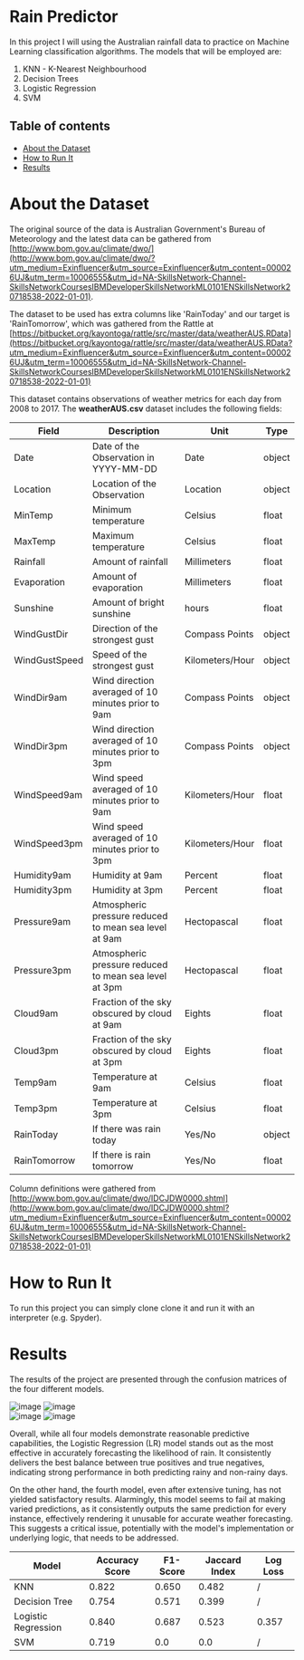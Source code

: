 # Rain Predictor 

In this project I will using the Australian rainfall data to practice on Machine Learning classification algorithms.
The models that will be employed are:

<ol>
  <li> KNN - K-Nearest Neighbourhood </li>
  <li> Decision Trees </li>
  <li> Logistic Regression</li>
  <li> SVM </li>
</ol>

## Table of contents
* [About the Dataset](#about-the-Dataset)
* [How to Run It](#how-to-run-it)
* [Results](#results)

# About the Dataset

The original source of the data is Australian Government's Bureau of Meteorology and the latest data can be gathered from [http://www.bom.gov.au/climate/dwo/](http://www.bom.gov.au/climate/dwo/?utm_medium=Exinfluencer&utm_source=Exinfluencer&utm_content=000026UJ&utm_term=10006555&utm_id=NA-SkillsNetwork-Channel-SkillsNetworkCoursesIBMDeveloperSkillsNetworkML0101ENSkillsNetwork20718538-2022-01-01).

The dataset to be used has extra columns like 'RainToday' and our target is 'RainTomorrow', which was gathered from the Rattle at [https://bitbucket.org/kayontoga/rattle/src/master/data/weatherAUS.RData](https://bitbucket.org/kayontoga/rattle/src/master/data/weatherAUS.RData?utm_medium=Exinfluencer&utm_source=Exinfluencer&utm_content=000026UJ&utm_term=10006555&utm_id=NA-SkillsNetwork-Channel-SkillsNetworkCoursesIBMDeveloperSkillsNetworkML0101ENSkillsNetwork20718538-2022-01-01)

This dataset contains observations of weather metrics for each day from 2008 to 2017. The **weatherAUS.csv** dataset includes the following fields:

| Field         | Description                                           | Unit            | Type   |
| ------------- | ----------------------------------------------------- | --------------- | ------ |
| Date          | Date of the Observation in YYYY-MM-DD                 | Date            | object |
| Location      | Location of the Observation                           | Location        | object |
| MinTemp       | Minimum temperature                                   | Celsius         | float  |
| MaxTemp       | Maximum temperature                                   | Celsius         | float  |
| Rainfall      | Amount of rainfall                                    | Millimeters     | float  |
| Evaporation   | Amount of evaporation                                 | Millimeters     | float  |
| Sunshine      | Amount of bright sunshine                             | hours           | float  |
| WindGustDir   | Direction of the strongest gust                       | Compass Points  | object |
| WindGustSpeed | Speed of the strongest gust                           | Kilometers/Hour | object |
| WindDir9am    | Wind direction averaged of 10 minutes prior to 9am    | Compass Points  | object |
| WindDir3pm    | Wind direction averaged of 10 minutes prior to 3pm    | Compass Points  | object |
| WindSpeed9am  | Wind speed averaged of 10 minutes prior to 9am        | Kilometers/Hour | float  |
| WindSpeed3pm  | Wind speed averaged of 10 minutes prior to 3pm        | Kilometers/Hour | float  |
| Humidity9am   | Humidity at 9am                                       | Percent         | float  |
| Humidity3pm   | Humidity at 3pm                                       | Percent         | float  |
| Pressure9am   | Atmospheric pressure reduced to mean sea level at 9am | Hectopascal     | float  |
| Pressure3pm   | Atmospheric pressure reduced to mean sea level at 3pm | Hectopascal     | float  |
| Cloud9am      | Fraction of the sky obscured by cloud at 9am          | Eights          | float  |
| Cloud3pm      | Fraction of the sky obscured by cloud at 3pm          | Eights          | float  |
| Temp9am       | Temperature at 9am                                    | Celsius         | float  |
| Temp3pm       | Temperature at 3pm                                    | Celsius         | float  |
| RainToday     | If there was rain today                               | Yes/No          | object |
| RainTomorrow  | If there is rain tomorrow                             | Yes/No          | float  |

Column definitions were gathered from [http://www.bom.gov.au/climate/dwo/IDCJDW0000.shtml](http://www.bom.gov.au/climate/dwo/IDCJDW0000.shtml?utm_medium=Exinfluencer&utm_source=Exinfluencer&utm_content=000026UJ&utm_term=10006555&utm_id=NA-SkillsNetwork-Channel-SkillsNetworkCoursesIBMDeveloperSkillsNetworkML0101ENSkillsNetwork20718538-2022-01-01)


# How to Run It

To run this project you can simply clone clone it and run it with an interpreter (e.g. Spyder).

# Results
The results of the project are presented through the confusion matrices of the four different models.

![image](https://github.com/user-attachments/assets/0cdeb48f-779d-4e48-b8a2-32005da6e22b)
![image](https://github.com/user-attachments/assets/c2026a67-7258-4160-bfed-8b17c519bfa3)  
![image](https://github.com/user-attachments/assets/235132bd-4d5e-4faa-82c3-7bf2334bd1fb)
![image](https://github.com/user-attachments/assets/062d3e64-cc1f-4a11-b25f-e76b0d11d918)

Overall, while all four models demonstrate reasonable predictive capabilities, the Logistic Regression (LR) model stands out as the most effective in accurately forecasting the likelihood of rain. It consistently delivers the best balance between true positives and true negatives, indicating strong performance in both predicting rainy and non-rainy days.    
  
On the other hand, the fourth model, even after extensive tuning, has not yielded satisfactory results. Alarmingly, this model seems to fail at making varied predictions, as it consistently outputs the same prediction for every instance, effectively rendering it unusable for accurate weather forecasting. This suggests a critical issue, potentially with the model's implementation or underlying logic, that needs to be addressed.

| Model                 | Accuracy Score   | F1-Score   | Jaccard Index   | Log Loss   |
| --------------------- | ---------------- | ---------- | --------------- | ---------- |
| KNN                   | 0.822            | 0.650      | 0.482           | /          |
| Decision Tree         | 0.754            | 0.571      | 0.399           | /          |
| Logistic Regression   | 0.840            | 0.687      | 0.523           | 0.357      |
| SVM                   | 0.719            | 0.0        | 0.0             | /          |


